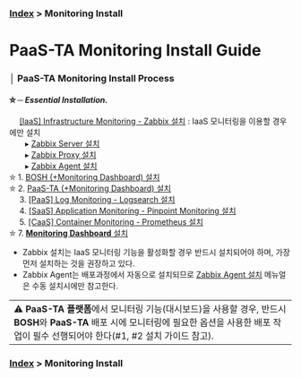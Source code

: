 ### [Index](https://github.com/PaaS-TA/Guide/tree/working-new-template) > Monitoring Install


# PaaS-TA Monitoring Install Guide


### │ PaaS-TA Monitoring Install Process


#### ⛤ ─ *Essential Installation.*  
　 [[IaaS] Infrastructure Monitoring - Zabbix 설치](#) : IaaS 모니터링을 이용할 경우에만 설치  
 　　▸ [Zabbix Server 설치](PAAS-TA_MONITORING_ZABBIX-SERVER_INSTALL.md)  
 　　▸ [Zabbix Proxy 설치](PAAS-TA_MONITORING_ZABBIX-PROXY_INSTALL.md)  
 　　▸ [Zabbix Agent 설치](PAAS-TA_MONITORING_ZABBIX-AGENT_INSTALL.md)  
⛤ 1. [BOSH (+Monitoring Dashboard) 설치](PAAS-TA_BOSH2_MONITORING_INSTALL_GUIDE.md)  
⛤ 2. [PaaS-TA (+Monitoring Dashboard) 설치](PAAS-TA_CORE_MONITORING_INSTALL_GUIDE.md)  
　 3. [[PaaS] Log Monitoring - Logsearch 설치](PAAS-TA_MONITORING_LOGSEARCH_INSTALL.md)  
　 4. [[SaaS] Application Monitoring - Pinpoint Monitoring 설치](PAAS-TA_MONITORING_PINPOINT_MONITORING_INSTALL.md)  
　 5. [[CaaS] Container Monitoring - Prometheus 설치](PAAS-TA_MONITORING_CONTAINER_SERVICE_INSTALL.md)  
⛤ 7. [**Monitoring Dashboard** 설치](PAAS-TA_MONITORING_PAAS-TA_MONITORING_INSTALL.md)

- Zabbix 설치는 IaaS 모니터링 기능을 활성화할 경우 반드시 설치되어야 하며, 가장 먼저 설치하는 것을 권장하고 있다.
- Zabbix Agent는 배포과정에서 자동으로 설치되므로 [Zabbix Agent 설치](PAAS-TA_MONITORING_ZABBIX-AGENT_INSTALL.md)  메뉴얼은 수동 설치시에만 참고한다.

<table>
  <tr>
    <td>⚠️ <b>PaaS-TA 플랫폼</b>에서 모니터링 기능(대시보드)을 사용할 경우, 반드시 <b>BOSH</b>와 <b>PaaS-TA</b> 배포 시에 모니터링에 필요한 옵션을 사용한 배포 작업이 필수 선행되어야 한다(#1, #2 설치 가이드 참고).</td>
  </tr>
</table>


### [Index](https://github.com/PaaS-TA/Guide/tree/working-new-template) > Monitoring Install